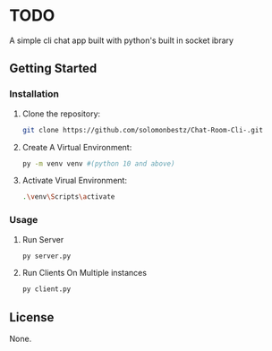 # TODO

A simple cli chat app built with python's built in socket ibrary



## Getting Started

### Installation

1. Clone the repository:

    ```bash
    git clone https://github.com/solomonbestz/Chat-Room-Cli-.git
    ```

2. Create A Virtual Environment:

    ```bash
    py -m venv venv #(python 10 and above)
    ```

3. Activate Virual Environment:
    ```bash
    .\venv\Scripts\activate
    ```

### Usage
1. Run Server

    ```bash
    py server.py
    ```

2. Run Clients On Multiple instances
    ```bash
    py client.py
    ```

## License

None.
